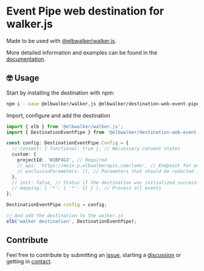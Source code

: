 # Event Pipe web destination for walker.js

Made to be used with [@elbwalker/walker.js](https://github.com/elbwalker/walker.js).

More detailed information and examples can be found in the [documentation](https://docs.elbwalker.com/).

## 🤓 Usage

Start by installing the destination with npm:

```sh
npm i --save @elbwalker/walker.js @elbwalker/destination-web-event-pipe
```

Import, configure and add the destination

```ts
import { elb } from '@elbwalker/walker.js';
import { DestinationEventPipe } from '@elbwalker/destination-web-event-pipe';

const config: DestinationEventPipe.Config = {
  // consent: { functional: true }, // Neccessary consent states
  custom: {
    projectId: 'W3BP4G3', // Required
    // api: 'https://moin.p.elbwalkerapis.com/lama', // Endpoint for event ingestion
    // exclusionParameters: [], // Parameters that should be redacted if available
  },
  // init: false, // Status if the destination was initialized successfully or should be skipped
  // mapping: { '*': { '*': {} } }, // Process all events
};

DestinationEventPipe.config = config;

// And add the destination to the walker.js
elb('walker destination', DestinationEventPipe);
```

## Contribute

Feel free to contribute by submitting an [issue](https://github.com/elbwalker/walker.js/issues), starting a [discussion](https://github.com/elbwalker/walker.js/discussions) or getting in [contact](https://calendly.com/elb-alexander/30min).
